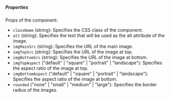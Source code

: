 ##### Properties

Props of the component:

- `className` (string): Specifies the CSS class of the component.
- `alt` (string): Specifies the text that will be used as the alt attribute of the image.
- `imgMainSrc` (string): Specifies the URL of the main image.
- `imgTopSrc` (string): Specifies the URL of the image at top.
- `imgBottomSrc` (string): Specifies the URL of the image at bottom.
- `imgTopAspect` ("default" | "square" | "portrait" | "landscape"): Specifies the aspect ratio of the image at top.
- `imgBottomAspect` ("default" | "square" | "portrait" | "landscape"): Specifies the aspect ratio of the image at bottom.
- `rounded` ("none" | "small" | "medium" | "large"): Specifies the border radius of the images.
